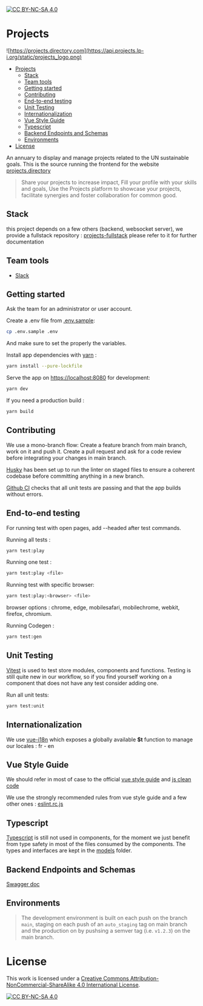 [![CC BY-NC-SA 4.0][cc-by-nc-sa-shield]][cc-by-nc-sa]
# Projects
![https://projects.directory.com](https://api.projects.lp-i.org/static/projects_logo.png)

- [Projects](#projects)
  - [Stack](#stack)
  - [Team tools](#team-tools)
  - [Getting started](#getting-started)
  - [Contributing](#contributing)
  - [End-to-end testing](#end-to-end-testing)
  - [Unit Testing](#unit-testing)
  - [Internationalization](#internationalization)
  - [Vue Style Guide](#vue-style-guide)
  - [Typescript](#typescript)
  - [Backend Endpoints and Schemas](#backend-endpoints-and-schemas)
  - [Environments](#environments)
- [License](#license)


An annuary to display and manage projects related to the UN sustainable goals.
This is the source running the frontend for the website [projects.directory](https://projects.directory)

> Share your projects to increase impact,
> Fill your profile with your skills and goals,
> Use the Projects platform to showcase your projects,
> facilitate synergies and foster collaboration for common good.


## Stack

this project depends on a few others (backend, websocket server), we provide a fullstack repository : [projects-fullstack](https://github.com/CyberCRI/projects-fullstack) please refer to it for further documentation

## Team tools

-   [Slack](https://learningplane-9lc4300.slack.com)

## Getting started

Ask the team for an administrator or user account.

Create a .env file from [.env.sample](.env.sample):

```bash
cp .env.sample .env
```
And make sure to set the properly the variables.

Install app dependencies with [yarn](https://yarnpkg.com/) :

```bash
yarn install --pure-lockfile
```

Serve the app on [https://localhost:8080](https://localhost:8080) for development:

```bash
yarn dev
```

If you need a production build :

```bash
yarn build
```

## Contributing

We use a mono-branch flow:
Create a feature branch from main branch, work on it and push it.
Create a pull request and ask for a code review before integrating your changes in main branch.

[Husky](https://github.com/typicode/husky) has been set up to run the linter on staged files to ensure a coherent codebase before committing anything in a new branch.

[Github CI](https://docs.github.com/en/actions/automating-builds-and-tests/about-continuous-integration) checks that all unit tests are passing and that the app builds without errors.

## End-to-end testing

For running test with open pages, add --headed after test commands.

Running all tests :

```bash
yarn test:play
```

Running one test :

```bash
yarn test:play <file>
```

Running test with specific browser:

```bash
yarn test:play:<browser> <file>
```

browser options : chrome, edge, mobilesafari, mobilechrome, webkit, firefox, chromium.

Running Codegen :

```bash
yarn test:gen
```

## Unit Testing

[Vitest](https://vitest.dev/) is used to test store modules, components and functions.
Testing is still quite new in our workflow, so if you find yourself working on a component that does not have any test consider adding one.

Run all unit tests:

```bash
yarn test:unit
```

## Internationalization

We use [vue-i18n](https://kazupon.github.io/vue-i18n/) which exposes a globally available **$t** function to manage our locales : fr - en

## Vue Style Guide

We should refer in most of case to the official [vue style guide](https://vuejs.org/style-guide/)
and [js clean code](https://github.com/ryanmcdermott/clean-code-javascript)

We use the strongly recommended rules from vue style guide and a few other ones : [eslint.rc.js](.eslintrc.js)

## Typescript

[Typescript](https://www.typescriptlang.org/) is still not used in components, for the moment we just benefit from type safety in most of the files consumed by the components. The types and interfaces are kept in the [models](src/models) folder.

## Backend Endpoints and Schemas

[Swagger doc](https://api.projects.k8s.lp-i.dev/api/schema/swagger-ui)

## Environments

> The development environment is built on each push on the branch `main`, staging on each push of an `auto_staging` tag on main branch and the production on by pushsing a semver tag (i.e. `v1.2.3`) on the main branch.



# License
This work is licensed under a [Creative Commons Attribution-NonCommercial-ShareAlike 4.0 International License][cc-by-nc-sa].

[![CC BY-NC-SA 4.0][cc-by-nc-sa-image]][cc-by-nc-sa]

[cc-by-nc-sa]: http://creativecommons.org/licenses/by-nc-sa/4.0/
[cc-by-nc-sa-image]: https://licensebuttons.net/l/by-nc-sa/4.0/88x31.png
[cc-by-nc-sa-shield]: https://img.shields.io/badge/License-CC%20BY--NC--SA%204.0-lightgrey.svg
